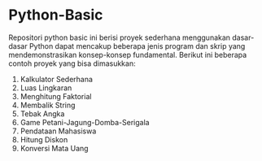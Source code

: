 # Python-Basic
Repositori python basic ini berisi proyek sederhana menggunakan dasar-dasar Python dapat mencakup beberapa jenis program dan skrip yang mendemonstrasikan konsep-konsep fundamental. Berikut ini beberapa contoh proyek yang bisa dimasukkan:
1. Kalkulator Sederhana
2. Luas Lingkaran
3. Menghitung Faktorial
4. Membalik String
5. Tebak Angka
6. Game Petani-Jagung-Domba-Serigala
7. Pendataan Mahasiswa
8. Hitung Diskon
9. Konversi Mata Uang
